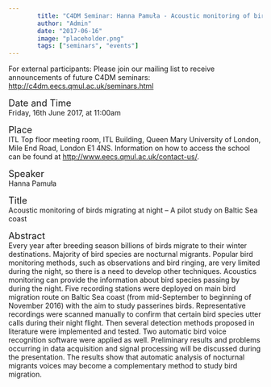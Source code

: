 ```yaml
---
        title: "C4DM Seminar: Hanna Pamuła - Acoustic monitoring of birds migrating at night – A pilot study on Baltic Sea coast"
        author: "Admin"
        date: "2017-06-16"
        image: "placeholder.png"
        tags: ["seminars", "events"]
---
```


<p>For external participants: Please join our mailing list to receive announcements of future C4DM seminars: <a href="http://c4dm.eecs.qmul.ac.uk/seminars.html">http://c4dm.eecs.qmul.ac.uk/seminars.html</a></p>


<span style="font-size: 130%;">Date and Time</span></br>
Friday, 16th June 2017, at 11:00am

<span style="font-size: 130%;">Place</span></br>
ITL Top floor meeting room, ITL Building, Queen Mary University of London, Mile End Road, London E1 4NS. Information on how to access the school can be found at <a href="http://www.eecs.qmul.ac.uk/contact-us/">http://www.eecs.qmul.ac.uk/contact-us/</a>.

<span style="font-size: 130%;">Speaker</span></br>
Hanna Pamuła

<span style="font-size: 130%;">Title</span></br>
Acoustic monitoring of birds migrating at night – A pilot study on Baltic Sea coast

<span style="font-size: 130%;">Abstract</span></br>
Every year after breeding season billions of birds migrate to their winter destinations. Majority of bird species are nocturnal migrants. Popular bird monitoring methods, such as observations and bird ringing, are very limited during the night, so there is a need to develop other techniques. Acoustics monitoring can provide the information about bird species passing by during the night.
Five recording stations were deployed on main bird migration route on Baltic Sea coast (from mid-September to beginning of November 2016) with the aim to study passerines birds. Representative recordings were scanned manually to confirm that certain bird species utter calls during their night flight. Then several detection methods proposed in literature were implemented and tested. Two automatic bird voice recognition software were applied as well. Preliminary results and problems occurring in data acquisition and signal processing will be discussed during the presentation.
The results show that automatic analysis of nocturnal migrants voices may become a complementary method to study bird migration.


